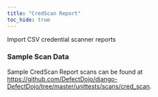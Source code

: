 ```yaml
---
title: "CredScan Report"
toc_hide: true
---
```

Import CSV credential scanner reports

### Sample Scan Data
Sample CredScan Report scans can be found at https://github.com/DefectDojo/django-DefectDojo/tree/master/unittests/scans/cred_scan.